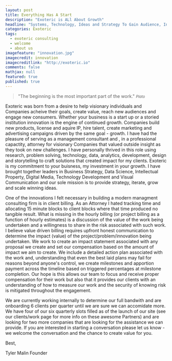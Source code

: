```yaml
---
layout: post
title: Everything Has A Start
description: "Exoteric is ALl About Growth"
headline: "Systems, Technology, Ideas and Strategy To Gain Audience, Increase Revenue and Boost Margins"
categories: Exoteric
tags: 
  - exoteric consulting
  - welcome
  - about us
imagefeature: "innovation.jpg"
imagecredit: innovation
imagecreditlink: "http://exoteric.io"
comments: false
mathjax: null
featured: true
published: true
---
```


>&quot;The beginning is the most important part of the work.&quot;
><small><cite title="Plato">Plato</cite></small>



Exoteric was born from a desire to help visionary individuals and Companies acheive their goals, create value, reach new audiences and engage new consumers.  Whether your business is a start up or a storied institution innovation is the engine of continued growth.  Companies build new products, license and aquire IP, hire talent, create marketing and advertising campaigns driven by the same goal - growth.  I have had the pleasure of serving as a management consultant and , in a professional capactity, attorney for visionary Companies that valued outside insight as they took on new challenges.  I have personally thrived in this role using research, problem solving, technology, data, analytics, development, design and storytelling to craft solutions that created impact for my clients.  Exoteric is my commitment to your buisness, my investment in your growth. I have brought together leaders in Business Strategy, Data Science, Intellectual Property, Digital Media, Technology Development and Visual Communication and our sole mission is to provide strategy, iterate, grow and scale winning ideas.  

One of the innovations I felt necessary in building a modern managment consulting firm is in client billing.  As an Attorney I hated tracking time and allocating 15 minute blocks to client blocks where that time produced no tangible result.  What is missing in the hourly billing (or project billing as a function of hourly estimates) is a discussion of the value of the work being undertaken and a willingness to share in the risk associated with such work.  I believe value driven billing requires upfront honest communication to determine the impact (value) of the project/problem/innovation being undertaken.  We work to create an impact statement associated with any proposal we create and set our compensation based on the amount of impact we aim to create.  We include a detailed action plan associated with the work and, understanding that even the best laid plans may fail for reasons beyond anyone's control, we create milestones and apportion payment across the timeline based on triggered percentages at milestone completion.  Our hope is this allows our team to focus and receive proper compensation for their work but also that it provides our clients with an understanding of how to measure our work and the security of knowing risk is mitigated throughout the engagement. 

We are currently working internally to determine our full bandwith and are onboarding 6 clients per quarter until we are sure we can accomidate more.  We have four of our six quarterly slots filled as of the launch of our site (see our clients/work page for more info on these awesome Partners) and are looking for two more companies that are looking for the assistance we can provide.  If you are interested in starting a conversation please let us know - we welcome the conversation and the chance to create value for you.

Best, 

Tyler Malin
Founder